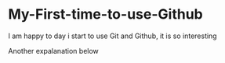 # My-First-time-to-use-Github

I am happy to day i start to use Git and Github, it is so interesting

Another expalanation below
